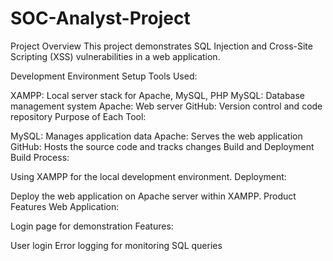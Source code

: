 # SOC-Analyst-Project

Project Overview
This project demonstrates SQL Injection and Cross-Site Scripting (XSS) vulnerabilities in a web application.

Development Environment Setup
Tools Used:

XAMPP: Local server stack for Apache, MySQL, PHP
MySQL: Database management system
Apache: Web server
GitHub: Version control and code repository
Purpose of Each Tool:

MySQL: Manages application data
Apache: Serves the web application
GitHub: Hosts the source code and tracks changes
Build and Deployment
Build Process:

Using XAMPP for the local development environment.
Deployment:

Deploy the web application on Apache server within XAMPP.
Product Features
Web Application:

Login page for demonstration
Features:

User login
Error logging for monitoring SQL queries
